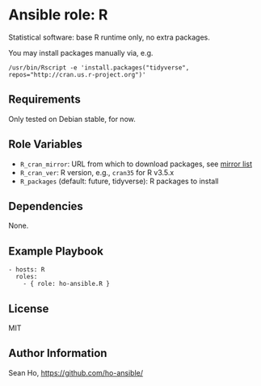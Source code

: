 # Ansible role: R
Statistical software: 
base R runtime only, no extra packages.

You may install packages manually via, e.g.
```
/usr/bin/Rscript -e 'install.packages("tidyverse", repos="http://cran.us.r-project.org")'
```

## Requirements
Only tested on Debian stable, for now.

## Role Variables
+ `R_cran_mirror`: URL from which to download packages, see [mirror list](https://cran.r-project.org/mirrors.html)
+ `R_cran_ver`: R version, e.g., `cran35` for R v3.5.x
+ `R_packages` (default: future, tidyverse): R packages to install 

## Dependencies
None.

## Example Playbook

```
- hosts: R
  roles:
    - { role: ho-ansible.R }
```

## License
MIT

## Author Information
Sean Ho, https://github.com/ho-ansible/
